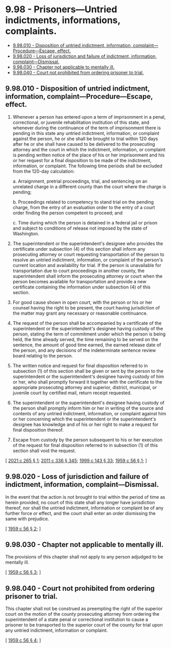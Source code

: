 # 9.98 - Prisoners—Untried indictments, informations, complaints.
* [9.98.010 - Disposition of untried indictment, information, complaint—Procedure—Escape, effect.](#998010---disposition-of-untried-indictment-information-complaintprocedureescape-effect)
* [9.98.020 - Loss of jurisdiction and failure of indictment, information, complaint—Dismissal.](#998020---loss-of-jurisdiction-and-failure-of-indictment-information-complaintdismissal)
* [9.98.030 - Chapter not applicable to mentally ill.](#998030---chapter-not-applicable-to-mentally-ill)
* [9.98.040 - Court not prohibited from ordering prisoner to trial.](#998040---court-not-prohibited-from-ordering-prisoner-to-trial)
## 9.98.010 - Disposition of untried indictment, information, complaint—Procedure—Escape, effect.
1. Whenever a person has entered upon a term of imprisonment in a penal, correctional, or juvenile rehabilitation institution of this state, and whenever during the continuance of the term of imprisonment there is pending in this state any untried indictment, information, or complaint against the person, he or she shall be brought to trial within 120 days after he or she shall have caused to be delivered to the prosecuting attorney and the court in which the indictment, information, or complaint is pending written notice of the place of his or her imprisonment and his or her request for a final disposition to be made of the indictment, information, or complaint. The following time periods shall be excluded from the 120-day calculation:

   a. Arraignment, pretrial proceedings, trial, and sentencing on an unrelated charge in a different county than the court where the charge is pending;

   b. Proceedings related to competency to stand trial on the pending charge, from the entry of an evaluation order to the entry of a court order finding the person competent to proceed; and

   c. Time during which the person is detained in a federal jail or prison and subject to conditions of release not imposed by the state of Washington.

2. The superintendent or the superintendent's designee who provides the certificate under subsection (4) of this section shall inform any prosecuting attorney or court requesting transportation of the person to resolve an untried indictment, information, or complaint of the person's current location and availability for trial. If the person is unavailable for transportation due to court proceedings in another county, the superintendent shall inform the prosecuting attorney or court when the person becomes available for transportation and provide a new certificate containing the information under subsection (4) of this section.

3. For good cause shown in open court, with the person or his or her counsel having the right to be present, the court having jurisdiction of the matter may grant any necessary or reasonable continuance.

4. The request of the person shall be accompanied by a certificate of the superintendent or the superintendent's designee having custody of the person, stating the term of commitment under which the person is being held, the time already served, the time remaining to be served on the sentence, the amount of good time earned, the earned release date of the person, and any decisions of the indeterminate sentence review board relating to the person.

5. The written notice and request for final disposition referred to in subsection (1) of this section shall be given or sent by the person to the superintendent or the superintendent's designee having custody of him or her, who shall promptly forward it together with the certificate to the appropriate prosecuting attorney and superior, district, municipal, or juvenile court by certified mail, return receipt requested.

6. The superintendent or the superintendent's designee having custody of the person shall promptly inform him or her in writing of the source and contents of any untried indictment, information, or complaint against him or her concerning which the superintendent or the superintendent's designee has knowledge and of his or her right to make a request for final disposition thereof.

7. Escape from custody by the person subsequent to his or her execution of the request for final disposition referred to in subsection (1) of this section shall void the request.

\[ [2021 c 265 § 1](https://lawfilesext.leg.wa.gov/biennium/2021-22/Pdf/Bills/Session%20Laws/Senate/5118-S.SL.pdf?cite=2021%20c%20265%20§%201); [2011 c 336 § 345](https://lawfilesext.leg.wa.gov/biennium/2011-12/Pdf/Bills/Session%20Laws/Senate/5045.SL.pdf?cite=2011%20c%20336%20§%20345); [1999 c 143 § 33](https://lawfilesext.leg.wa.gov/biennium/1999-00/Pdf/Bills/Session%20Laws/House/1142.SL.pdf?cite=1999%20c%20143%20§%2033); [1959 c 56 § 1](https://leg.wa.gov/CodeReviser/documents/sessionlaw/1959c56.pdf?cite=1959%20c%2056%20§%201); \]

## 9.98.020 - Loss of jurisdiction and failure of indictment, information, complaint—Dismissal.
In the event that the action is not brought to trial within the period of time as herein provided, no court of this state shall any longer have jurisdiction thereof, nor shall the untried indictment, information or complaint be of any further force or effect, and the court shall enter an order dismissing the same with prejudice.

\[ [1959 c 56 § 2](https://leg.wa.gov/CodeReviser/documents/sessionlaw/1959c56.pdf?cite=1959%20c%2056%20§%202); \]

## 9.98.030 - Chapter not applicable to mentally ill.
The provisions of this chapter shall not apply to any person adjudged to be mentally ill.

\[ [1959 c 56 § 3](https://leg.wa.gov/CodeReviser/documents/sessionlaw/1959c56.pdf?cite=1959%20c%2056%20§%203); \]

## 9.98.040 - Court not prohibited from ordering prisoner to trial.
This chapter shall not be construed as preempting the right of the superior court on the motion of the county prosecuting attorney from ordering the superintendent of a state penal or correctional institution to cause a prisoner to be transported to the superior court of the county for trial upon any untried indictment, information or complaint.

\[ [1959 c 56 § 4](https://leg.wa.gov/CodeReviser/documents/sessionlaw/1959c56.pdf?cite=1959%20c%2056%20§%204); \]

